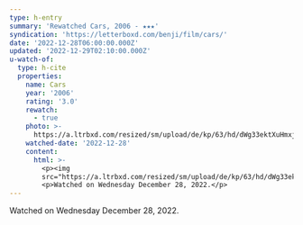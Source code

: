 ```yaml
---
type: h-entry
summary: 'Rewatched Cars, 2006 - ★★★'
syndication: 'https://letterboxd.com/benji/film/cars/'
date: '2022-12-28T06:00:00.000Z'
updated: '2022-12-29T02:10:00.000Z'
u-watch-of:
  type: h-cite
  properties:
    name: Cars
    year: '2006'
    rating: '3.0'
    rewatch:
      - true
    photo: >-
      https://a.ltrbxd.com/resized/sm/upload/de/kp/63/hd/dWg33ektXuHmxjSjEulwDPTWbC2-0-600-0-900-crop.jpg?v=df40f228cb
    watched-date: '2022-12-28'
    content:
      html: >-
        <p><img
        src="https://a.ltrbxd.com/resized/sm/upload/de/kp/63/hd/dWg33ektXuHmxjSjEulwDPTWbC2-0-600-0-900-crop.jpg?v=df40f228cb"/></p>
        <p>Watched on Wednesday December 28, 2022.</p>
---
```

Watched on Wednesday December 28, 2022.
